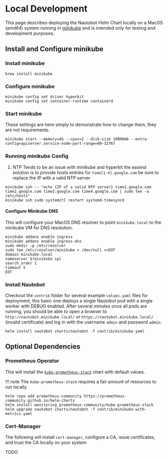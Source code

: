 # Local Development

This page describes deploying the Nautobot Helm Chart locally on a MacOS (amd64) system running in [minikube](https://minikube.sigs.k8s.io/docs/start/) and is intended only for testing and development purposes.

## Install and Configure minikube

### Install minikube

```no-highlight
brew install minikube
```

### Configure minikube

```no-highlight
minikube config set driver hyperkit
minikube config set container-runtime containerd
```

### Start minikube

These settings are here simply to demonstrate how to change them, they are not requirements.

```no-highlight
minikube start --memory=4G --cpus=2 --disk-size 10000mb --extra-config=apiserver.service-node-port-range=80-32767
```

### Running minikube Config

1. NTP Tends to be an issue with minikube and hyperkit the easiest solution is to provide hosts entries for `time[1-4].google.com` be sure to replace the IP with a valid NTP server

```no-highlight
minikube ssh -- "echo {IP of a valid NTP server} time1.google.com time2.google.com time3.google.com time4.google.com | sudo tee -a /etc/hosts"
minikube ssh sudo systemctl restart systemd-timesyncd
```

#### Configure Minikube DNS

This will configure your MacOS DNS resolver to point `minikube.local` to the minikube VM for DNS resolution.

```no-highlight
minikube addons enable ingress
minikube addons enable ingress-dns
sudo mkdir -p /etc/resolver
sudo tee /etc/resolver/minikube > /dev/null <<EOT
domain minikube.local
nameserver $(minikube ip)
search_order 1
timeout 5
EOT
```

### Install Nautobot

Checkout the `contrib` folder for several example `values.yaml` files for deployment, this basic one deploys a single Nautobot pod with a single worker with DEBUG enabled.  After several minutes once all pods are running, you should be able to open a browser to `http://nautobot.minikube.local/` or `https://nautobot.minikube.local/` (invalid certificate) and log in with the username `admin` and password `admin`.

```no-highlight
helm install nautobot charts/nautobot -f contrib/minikube.yaml
```

## Optional Dependencies

### Prometheus Operator

This will install the [`kube-prometheus-stack`](https://github.com/prometheus-community/helm-charts/tree/main/charts/kube-prometheus-stack) chart with default values.

!!! note
    The `kube-prometheus-stack` requires a fair amount of resources to run locally

```no-highlight
helm repo add prometheus-community https://prometheus-community.github.io/helm-charts
helm install monitoring prometheus-community/kube-prometheus-stack
helm upgrade nautobot charts/nautobot -f contrib/minikube-with-metrics.yaml
```

### Cert-Manager

The following will install `cert-manager`, configure a CA, issue certificates, and trust the CA locally on your system

TODO
